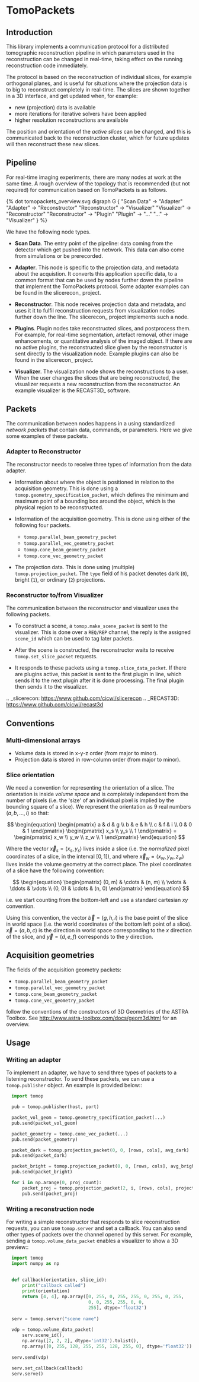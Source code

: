# TomoPackets

## Introduction

This library implements a communication protocol for a distributed tomographic
reconstruction pipeline in which parameters used in the reconstruction can be
changed in real-time, taking effect on the running reconstruction code
immediately.

The protocol is based on the reconstruction of individual slices, for example
orthogonal planes, and is useful for situations where the projection data is to
big to reconstruct completely in real-time. The slices are shown together in a
3D interface, and get updated when, for example:

- new (projection) data is available
- more iterations for iterative solvers have been applied
- higher resolution reconstructions are available

The position and orientation of the *active slices* can be changed, and this is
communicated back to the reconstruction cluster, which for future updates will
then reconstruct these new slices.


## Pipeline

For real-time imaging experiments, there are many nodes at work at the same
time. A rough overview of the topology that is recommended (but not required)
for communication based on TomoPackets is as follows.

{% dot tomopackets_overview.svg
    digraph G {
      "Scan Data" -> "Adapter"
      "Adapter" -> "Reconstructor"
      "Reconstructor" -> "Visualizer" 
      "Visualizer" -> "Reconstructor" 
      "Reconstructor" -> "Plugin"
      "Plugin" -> "..."
      "..." -> "Visualizer"
    }
%}

We have the following node types.

- **Scan Data**. The entry point of the pipeline: data coming from the detector
  which get pushed into the network. This data can also come from simulations or
  be prerecorded.

- **Adapter**. This node is specific to the projection data, and metadata about
  the acquistion. It converts this application specific data, to a common format
  that can be used by nodes further down the pipeline that implement the
  TomoPackets protocol. Some adapter examples can be found in the slicerecon_
  project.

- **Reconstructor**. This node receives projection data and metadata, and uses it
  it to fulfil reconstruction requests from visualization nodes further down the
  line. The slicerecon_ project implements such a node.

- **Plugins**. Plugin nodes take reconstructed slices, and postprocess them. For
  example, for real-time segmentation, artefact removal, other image
  enhancements, or quantitative analysis of the imaged object. If there are no
  active plugins, the reconstructed slice given by the reconstructor is sent
  directly to the visualization node. Example plugins can also be found in the
  slicerecon_ project.

- **Visualizer**. The visualization node shows the reconstructions to a user. When
  the user changes the slices that are being reconstructed, the visualizer
  requests a new reconstruction from the reconstructor. An example visualizer is
  the RECAST3D_ software.

## Packets

The communication between nodes happens in a using standardized *network packets*
that contain data, commands, or parameters. Here we give some examples of these
packets.

### Adapter to Reconstructor

The reconstructor needs to receive three types of information from the data
adapter.

- Information about where the object is positioned in relation to the
  acquisition geometry. This is done using a
  `tomop.geometry_specification_packet`, which defines the minimum and
  maximum point of a bounding box around the object, which is the physical
  region to be reconstructed.

- Information of the acquisition geometry. This is done using either of the
  following four packets.

  - `tomop.parallel_beam_geometry_packet`
  - `tomop.parallel_vec_geometry_packet`
  - `tomop.cone_beam_geometry_packet`
  - `tomop.cone_vec_geometry_packet`

- The projection data. This is done using (multiple)
  `tomop.projection_packet`. The `type` field of his packet denotes dark
  (`0`), bright (`1`), or ordinary (`2`) projections.

### Reconstructor to/from Visualizer

The communication between the reconstructor and visualizer uses the following
packets.

- To construct a scene, a `tomop.make_scene_packet` is sent to the
  visualizer. This is done over a `REQ/REP` channel, the reply is the assigned
  `scene_id` which can be used to tag later packets.

- After the scene is constructed, the reconstructor waits to receive
  `tomop.set_slice_packet` requests.

- It responds to these packets using a `tomop.slice_data_packet`. If
  there are plugins active, this packet is sent to the first plugin in line,
  which sends it to the next plugin after it is done processing. The final
  plugin then sends it to the visualizer.

.. _slicerecon: https://www.github.com/cicwi/slicerecon
.. _RECAST3D: https://www.github.com/cicwi/recast3d


## Conventions

### Multi-dimensional arrays

- Volume data is stored in x-y-z order (from major to minor).
- Projection data is stored in row-column order (from major to minor).

### Slice orientation

We need a convention for representing the orientation of a slice. The
orientation is inside *volume space* and is completely independent from the
number of pixels (i.e. the 'size' of an individual pixel is implied by the
bounding square of a slice). We represent the orientation as 9 real numbers
$(a, b, \ldots, i)$ so that:

$$
  \begin{equation}
  \begin{pmatrix}
  a & d & g \\
  b & e & h \\
  c & f & i \\
  0 & 0 & 1
  \end{pmatrix}
  \begin{pmatrix} x_s \\ y_s \\ 1 \end{pmatrix} =
  \begin{pmatrix} x_w \\ y_w \\ z_w \\ 1 \end{pmatrix}
  \end{equation}
$$

Where the vector $\vec{x}_s = (x_s, y_s)$ lives inside a slice (i.e. the
*normalized* pixel coordinates of a slice, in the interval $[0, 1]$), and where
$\vec{x}_w = (x_w, y_w, z_w)$ lives inside the volume geometry at the correct
place. The pixel coordinates of a slice have the following convention:

$$
  \begin{equation}
  \begin{pmatrix}
  (0, m) & \cdots & (n, m) \\
  \vdots & \ddots & \vdots \\
  (0, 0) & \cdots & (n, 0)
  \end{pmatrix}
  \end{equation}
$$

i.e. we start counting from the bottom-left and use a standard cartesian
$xy$ convention.

Using this convention, the vector $\vec{b} = (g, h, i)$ is the base point
of the slice in world space (i.e. the world coordinates of the bottom left point
of a slice). $\vec{x} = (a,b,c)$ is the direction in world space
corresponding to the $x$ direction of the slice, and $\vec{y} = (d,
e, f)$ corresponds to the $y$ direction.

## Acquisition geometries

The fields of the acquisition geometry packets:

- `tomop.parallel_beam_geometry_packet`
- `tomop.parallel_vec_geometry_packet`
- `tomop.cone_beam_geometry_packet`
- `tomop.cone_vec_geometry_packet`

follow the conventions of the constructors of 3D Geometries of the ASTRA
Toolbox. See <http://www.astra-toolbox.com/docs/geom3d.html> for an overview.


## Usage

### Writing an adapter

To implement an adapter, we have to send three types of packets to a listening
reconstructor. To send these packets, we can use a `tomop.publisher`
object. An example is provided below::

```python
  import tomop

  pub = tomop.publisher(host, port)

  packet_vol_geom = tomop.geometry_specification_packet(...)
  pub.send(packet_vol_geom)

  packet_geometry = tomop.cone_vec_packet(...)
  pub.send(packet_geometry)

  packet_dark = tomop.projection_packet(0, 0, [rows, cols], avg_dark)
  pub.send(packet_dark)

  packet_bright = tomop.projection_packet(0, 0, [rows, cols], avg_bright)
  pub.send(packet_bright)

  for i in np.arange(0, proj_count):
      packet_proj = tomop.projection_packet(2, i, [rows, cols], projection(i))
      pub.send(packet_proj)
```


### Writing a reconstruction node

For writing a simple reconstructor that responds to slice reconstruction
requests, you can use `tomop.server` and set a callback. You can also
send other types of packets over the channel opened by this server. For example,
sending a `tomop.volume_data_packet` enables a visualizer to show a 3D
preview::

```python
  import tomop
  import numpy as np
  
  
  def callback(orientation, slice_id):
      print("callback called")
      print(orientation)
      return [4, 4], np.array([0, 255, 0, 255, 255, 0, 255, 0, 255,
                               0, 0, 255, 255, 0, 0,
                               255], dtype='float32')
  
  serv = tomop.server("scene name")
  
  vdp = tomop.volume_data_packet(
      serv.scene_id(),
      np.array([2, 2, 2], dtype='int32').tolist(),
      np.array([0, 255, 128, 255, 255, 128, 255, 0], dtype='float32'))
  
  serv.send(vdp)
  
  serv.set_callback(callback)
  serv.serve()
```
